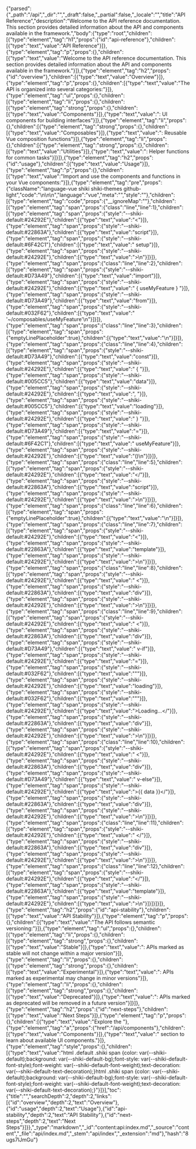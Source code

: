 {"parsed":{"_path":"/api","_dir":"","_draft":false,"_partial":false,"_locale":"","title":"API Reference","description":"Welcome to the API reference documentation. This section provides detailed information about the API and components available in the framework.","body":{"type":"root","children":[{"type":"element","tag":"h1","props":{"id":"api-reference"},"children":[{"type":"text","value":"API Reference"}]},{"type":"element","tag":"p","props":{},"children":[{"type":"text","value":"Welcome to the API reference documentation. This section provides detailed information about the API and components available in the framework."}]},{"type":"element","tag":"h2","props":{"id":"overview"},"children":[{"type":"text","value":"Overview"}]},{"type":"element","tag":"p","props":{},"children":[{"type":"text","value":"The API is organized into several categories:"}]},{"type":"element","tag":"ul","props":{},"children":[{"type":"element","tag":"li","props":{},"children":[{"type":"element","tag":"strong","props":{},"children":[{"type":"text","value":"Components"}]},{"type":"text","value":": UI components for building interfaces"}]},{"type":"element","tag":"li","props":{},"children":[{"type":"element","tag":"strong","props":{},"children":[{"type":"text","value":"Composables"}]},{"type":"text","value":": Reusable Vue composition functions"}]},{"type":"element","tag":"li","props":{},"children":[{"type":"element","tag":"strong","props":{},"children":[{"type":"text","value":"Utilities"}]},{"type":"text","value":": Helper functions for common tasks"}]}]},{"type":"element","tag":"h2","props":{"id":"usage"},"children":[{"type":"text","value":"Usage"}]},{"type":"element","tag":"p","props":{},"children":[{"type":"text","value":"Import and use the components and functions in your Vue components:"}]},{"type":"element","tag":"pre","props":{"className":"language-vue shiki shiki-themes github-light","code":"<script setup>\nimport { useMyFeature } from '~/composables/useMyFeature'\n\nconst { data, loading } = useMyFeature()\n</script>\n\n<template>\n  <div>\n    <div v-if=\"loading\">Loading...</div>\n    <div v-else>{{ data }}</div>\n  </div>\n</template>\n","language":"vue","meta":"","style":""},"children":[{"type":"element","tag":"code","props":{"__ignoreMap":""},"children":[{"type":"element","tag":"span","props":{"class":"line","line":1},"children":[{"type":"element","tag":"span","props":{"style":"--shiki-default:#24292E"},"children":[{"type":"text","value":"<"}]},{"type":"element","tag":"span","props":{"style":"--shiki-default:#22863A"},"children":[{"type":"text","value":"script"}]},{"type":"element","tag":"span","props":{"style":"--shiki-default:#6F42C1"},"children":[{"type":"text","value":" setup"}]},{"type":"element","tag":"span","props":{"style":"--shiki-default:#24292E"},"children":[{"type":"text","value":">\n"}]}]},{"type":"element","tag":"span","props":{"class":"line","line":2},"children":[{"type":"element","tag":"span","props":{"style":"--shiki-default:#D73A49"},"children":[{"type":"text","value":"import"}]},{"type":"element","tag":"span","props":{"style":"--shiki-default:#24292E"},"children":[{"type":"text","value":" { useMyFeature } "}]},{"type":"element","tag":"span","props":{"style":"--shiki-default:#D73A49"},"children":[{"type":"text","value":"from"}]},{"type":"element","tag":"span","props":{"style":"--shiki-default:#032F62"},"children":[{"type":"text","value":" '~/composables/useMyFeature'\n"}]}]},{"type":"element","tag":"span","props":{"class":"line","line":3},"children":[{"type":"element","tag":"span","props":{"emptyLinePlaceholder":true},"children":[{"type":"text","value":"\n"}]}]},{"type":"element","tag":"span","props":{"class":"line","line":4},"children":[{"type":"element","tag":"span","props":{"style":"--shiki-default:#D73A49"},"children":[{"type":"text","value":"const"}]},{"type":"element","tag":"span","props":{"style":"--shiki-default:#24292E"},"children":[{"type":"text","value":" { "}]},{"type":"element","tag":"span","props":{"style":"--shiki-default:#005CC5"},"children":[{"type":"text","value":"data"}]},{"type":"element","tag":"span","props":{"style":"--shiki-default:#24292E"},"children":[{"type":"text","value":", "}]},{"type":"element","tag":"span","props":{"style":"--shiki-default:#005CC5"},"children":[{"type":"text","value":"loading"}]},{"type":"element","tag":"span","props":{"style":"--shiki-default:#24292E"},"children":[{"type":"text","value":" } "}]},{"type":"element","tag":"span","props":{"style":"--shiki-default:#D73A49"},"children":[{"type":"text","value":"="}]},{"type":"element","tag":"span","props":{"style":"--shiki-default:#6F42C1"},"children":[{"type":"text","value":" useMyFeature"}]},{"type":"element","tag":"span","props":{"style":"--shiki-default:#24292E"},"children":[{"type":"text","value":"()\n"}]}]},{"type":"element","tag":"span","props":{"class":"line","line":5},"children":[{"type":"element","tag":"span","props":{"style":"--shiki-default:#24292E"},"children":[{"type":"text","value":"</"}]},{"type":"element","tag":"span","props":{"style":"--shiki-default:#22863A"},"children":[{"type":"text","value":"script"}]},{"type":"element","tag":"span","props":{"style":"--shiki-default:#24292E"},"children":[{"type":"text","value":">\n"}]}]},{"type":"element","tag":"span","props":{"class":"line","line":6},"children":[{"type":"element","tag":"span","props":{"emptyLinePlaceholder":true},"children":[{"type":"text","value":"\n"}]}]},{"type":"element","tag":"span","props":{"class":"line","line":7},"children":[{"type":"element","tag":"span","props":{"style":"--shiki-default:#24292E"},"children":[{"type":"text","value":"<"}]},{"type":"element","tag":"span","props":{"style":"--shiki-default:#22863A"},"children":[{"type":"text","value":"template"}]},{"type":"element","tag":"span","props":{"style":"--shiki-default:#24292E"},"children":[{"type":"text","value":">\n"}]}]},{"type":"element","tag":"span","props":{"class":"line","line":8},"children":[{"type":"element","tag":"span","props":{"style":"--shiki-default:#24292E"},"children":[{"type":"text","value":"  <"}]},{"type":"element","tag":"span","props":{"style":"--shiki-default:#22863A"},"children":[{"type":"text","value":"div"}]},{"type":"element","tag":"span","props":{"style":"--shiki-default:#24292E"},"children":[{"type":"text","value":">\n"}]}]},{"type":"element","tag":"span","props":{"class":"line","line":9},"children":[{"type":"element","tag":"span","props":{"style":"--shiki-default:#24292E"},"children":[{"type":"text","value":"    <"}]},{"type":"element","tag":"span","props":{"style":"--shiki-default:#22863A"},"children":[{"type":"text","value":"div"}]},{"type":"element","tag":"span","props":{"style":"--shiki-default:#D73A49"},"children":[{"type":"text","value":" v-if"}]},{"type":"element","tag":"span","props":{"style":"--shiki-default:#24292E"},"children":[{"type":"text","value":"="}]},{"type":"element","tag":"span","props":{"style":"--shiki-default:#032F62"},"children":[{"type":"text","value":"\""}]},{"type":"element","tag":"span","props":{"style":"--shiki-default:#24292E"},"children":[{"type":"text","value":"loading"}]},{"type":"element","tag":"span","props":{"style":"--shiki-default:#032F62"},"children":[{"type":"text","value":"\""}]},{"type":"element","tag":"span","props":{"style":"--shiki-default:#24292E"},"children":[{"type":"text","value":">Loading...</"}]},{"type":"element","tag":"span","props":{"style":"--shiki-default:#22863A"},"children":[{"type":"text","value":"div"}]},{"type":"element","tag":"span","props":{"style":"--shiki-default:#24292E"},"children":[{"type":"text","value":">\n"}]}]},{"type":"element","tag":"span","props":{"class":"line","line":10},"children":[{"type":"element","tag":"span","props":{"style":"--shiki-default:#24292E"},"children":[{"type":"text","value":"    <"}]},{"type":"element","tag":"span","props":{"style":"--shiki-default:#22863A"},"children":[{"type":"text","value":"div"}]},{"type":"element","tag":"span","props":{"style":"--shiki-default:#D73A49"},"children":[{"type":"text","value":" v-else"}]},{"type":"element","tag":"span","props":{"style":"--shiki-default:#24292E"},"children":[{"type":"text","value":">{{ data }}</"}]},{"type":"element","tag":"span","props":{"style":"--shiki-default:#22863A"},"children":[{"type":"text","value":"div"}]},{"type":"element","tag":"span","props":{"style":"--shiki-default:#24292E"},"children":[{"type":"text","value":">\n"}]}]},{"type":"element","tag":"span","props":{"class":"line","line":11},"children":[{"type":"element","tag":"span","props":{"style":"--shiki-default:#24292E"},"children":[{"type":"text","value":"  </"}]},{"type":"element","tag":"span","props":{"style":"--shiki-default:#22863A"},"children":[{"type":"text","value":"div"}]},{"type":"element","tag":"span","props":{"style":"--shiki-default:#24292E"},"children":[{"type":"text","value":">\n"}]}]},{"type":"element","tag":"span","props":{"class":"line","line":12},"children":[{"type":"element","tag":"span","props":{"style":"--shiki-default:#24292E"},"children":[{"type":"text","value":"</"}]},{"type":"element","tag":"span","props":{"style":"--shiki-default:#22863A"},"children":[{"type":"text","value":"template"}]},{"type":"element","tag":"span","props":{"style":"--shiki-default:#24292E"},"children":[{"type":"text","value":">\n"}]}]}]}]},{"type":"element","tag":"h2","props":{"id":"api-stability"},"children":[{"type":"text","value":"API Stability"}]},{"type":"element","tag":"p","props":{},"children":[{"type":"text","value":"The API follows semantic versioning:"}]},{"type":"element","tag":"ul","props":{},"children":[{"type":"element","tag":"li","props":{},"children":[{"type":"element","tag":"strong","props":{},"children":[{"type":"text","value":"Stable"}]},{"type":"text","value":": APIs marked as stable will not change within a major version"}]},{"type":"element","tag":"li","props":{},"children":[{"type":"element","tag":"strong","props":{},"children":[{"type":"text","value":"Experimental"}]},{"type":"text","value":": APIs marked as experimental may change in minor versions"}]},{"type":"element","tag":"li","props":{},"children":[{"type":"element","tag":"strong","props":{},"children":[{"type":"text","value":"Deprecated"}]},{"type":"text","value":": APIs marked as deprecated will be removed in a future version"}]}]},{"type":"element","tag":"h2","props":{"id":"next-steps"},"children":[{"type":"text","value":"Next Steps"}]},{"type":"element","tag":"p","props":{},"children":[{"type":"text","value":"Explore the "},{"type":"element","tag":"a","props":{"href":"/api/components"},"children":[{"type":"text","value":"Components"}]},{"type":"text","value":" section to learn about available UI components."}]},{"type":"element","tag":"style","props":{},"children":[{"type":"text","value":"html .default .shiki span {color: var(--shiki-default);background: var(--shiki-default-bg);font-style: var(--shiki-default-font-style);font-weight: var(--shiki-default-font-weight);text-decoration: var(--shiki-default-text-decoration);}html .shiki span {color: var(--shiki-default);background: var(--shiki-default-bg);font-style: var(--shiki-default-font-style);font-weight: var(--shiki-default-font-weight);text-decoration: var(--shiki-default-text-decoration);}"}]}],"toc":{"title":"","searchDepth":2,"depth":2,"links":[{"id":"overview","depth":2,"text":"Overview"},{"id":"usage","depth":2,"text":"Usage"},{"id":"api-stability","depth":2,"text":"API Stability"},{"id":"next-steps","depth":2,"text":"Next Steps"}]}},"_type":"markdown","_id":"content:api:index.md","_source":"content","_file":"api/index.md","_stem":"api/index","_extension":"md"},"hash":"8ugs7lJmGu"}
